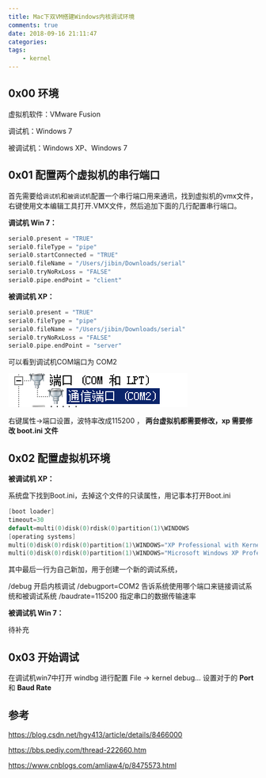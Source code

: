 ```yaml
---
title: Mac下双VM搭建Windows内核调试环境
comments: true
date: 2018-09-16 21:11:47
categories:
tags:
	- kernel
---
```




## 0x00 环境

虚拟机软件：VMware Fusion

调试机：Windows 7

被调试机：Windows XP、Windows 7



## 0x01 配置两个虚拟机的串行端口

首先需要给`调试机`和`被调试机`配置一个串行端口用来通讯，找到虚拟机的vmx文件，右键使用文本编辑工具打开.VMX文件，然后追加下面的几行配置串行端口。

**调试机 Win 7：**

```c
serial0.present = "TRUE"
serial0.fileType = "pipe"
serial0.startConnected = "TRUE"
serial0.fileName = "/Users/jibin/Downloads/serial"
serial0.tryNoRxLoss = "FALSE"
serial0.pipe.endPoint = "client"
```

**被调试机 XP：**

```c
serial0.present = "TRUE"
serial0.fileType = "pipe"
serial0.fileName = "/Users/jibin/Downloads/serial"
serial0.tryNoRxLoss = "FALSE"
serial0.pipe.endPoint = "server"
```



可以看到调试机COM端口为 COM2

![img-1](img-1.png)

右键属性->端口设置，波特率改成115200 ， **两台虚拟机都需要修改，xp 需要修改 boot.ini 文件**



## 0x02 配置虚拟机环境

**被调试机 XP：**

系统盘下找到Boot.ini，去掉这个文件的只读属性，用记事本打开Boot.ini 

```c
[boot loader]
timeout=30
default=multi(0)disk(0)rdisk(0)partition(1)\WINDOWS
[operating systems]
multi(0)disk(0)rdisk(0)partition(1)\WINDOWS="XP Professional with Kernel Debugging" /noexecute=optin /fastdetect /debug /debugport=COM2 /baudrate=115200
multi(0)disk(0)rdisk(0)partition(1)\WINDOWS="Microsoft Windows XP Professional" /noexecute=optin /fastdetect
```

其中最后一行为自己新加，用于创建一个新的调试系统，

/debug 开启内核调试
/debugport=COM2 告诉系统使用哪个端口来链接调试系统和被调试系统
/baudrate=115200 指定串口的数据传输速率



**被调试机 Win 7：**

待补充



## 0x03 开始调试

在调试机win7中打开 windbg 进行配置
File -> kernel debug…   设置对于的 **Port** 和 **Baud Rate**



## 参考 

https://blog.csdn.net/hgy413/article/details/8466000

https://bbs.pediy.com/thread-222660.htm

https://www.cnblogs.com/amliaw4/p/8475573.html











